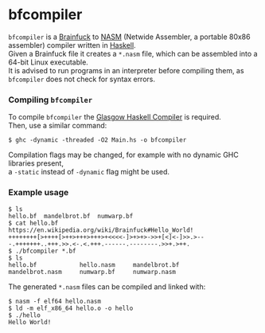 # bfcompiler

`bfcompiler` is a [Brainfuck](https://en.wikipedia.org/wiki/Brainfuck) to [NASM](https://nasm.us) (Netwide Assembler, a portable 80x86 assembler) compiler written in [Haskell](https://haskell.org).  
Given a Brainfuck file it creates a `*.nasm` file, which can be assembled into a 64-bit Linux executable.  
It is advised to run programs in an interpreter before compiling them, as `bfcompiler` does not check for syntax errors.

### Compiling `bfcompiler`

To compile `bfcompiler` the [Glasgow Haskell Compiler](https://www.haskell.org/ghc/) is required.  
Then, use a similar command:

    $ ghc -dynamic -threaded -O2 Main.hs -o bfcompiler

Compilation flags may be changed, for example with no dynamic GHC libraries present,  
a `-static` instead of `-dynamic` flag might be used.

### Example usage

    $ ls
    hello.bf  mandelbrot.bf  numwarp.bf
    $ cat hello.bf
    https://en.wikipedia.org/wiki/Brainfuck#Hello_World!
    ++++++++[>++++[>++>+++>+++>+<<<<-]>+>+>->>+[<]<-]>>.>---.+++++++..+++.>>.<-.<.+++.------.--------.>>+.>++.
    $ ./bfcompiler *.bf
    $ ls
    hello.bf            hello.nasm     mandelbrot.bf
    mandelbrot.nasm     numwarp.bf     numwarp.nasm

The generated `*.nasm` files can be compiled and linked with:

    $ nasm -f elf64 hello.nasm
    $ ld -m elf_x86_64 hello.o -o hello
    $ ./hello
    Hello World!
